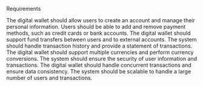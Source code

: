 Requirements

The digital wallet should allow users to create an account and manage their personal information.
Users should be able to add and remove payment methods, such as credit cards or bank accounts.
The digital wallet should support fund transfers between users and to external accounts.
The system should handle transaction history and provide a statement of transactions.
The digital wallet should support multiple currencies and perform currency conversions.
The system should ensure the security of user information and transactions.
The digital wallet should handle concurrent transactions and ensure data consistency.
The system should be scalable to handle a large number of users and transactions.
